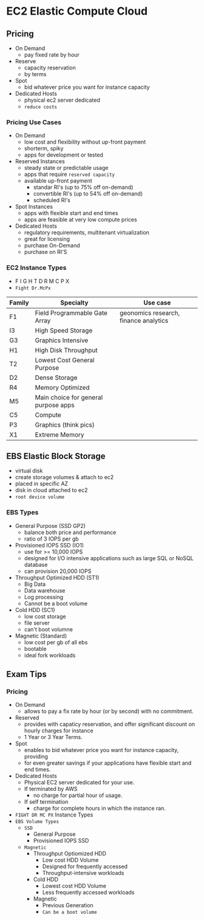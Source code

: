 # EC2 Elastic Compute Cloud

## Pricing

- On Demand
    - pay fixed rate by hour
- Reserve
    - capacity reservation
    - by terms
- Spot
    - bid whatever price you want for instance capacity
- Dedicated Hosts
    - physical ec2 server dedicated
    - `reduce costs`

### Pricing Use Cases

- On Demand
    - low cost and flexibility without up-front payment
    - shorterm, spiky
    - apps for development or tested
- Reserved Instances
    - steady state or predictable usage
    - apps that require `reserved capacity`
    - available up-front payment
        - standar RI's (up to 75% off on-demand)
        - convertible RI's (up to 54% off on-demand)
        - scheduled RI's
- Spot Instances
    - apps with flexible start and end times
    - apps are feasible at very low compute prices
- Dedicated Hosts
    - regulatory requirements, multitenant virtualization
    - great for licensing
    - purchase On-Demand
    - purchase on RI'S

### EC2 Instance Types

- F I G H T D R M C P X
- `Fight Dr.McPx`

| Family | Specialty | Use case |
|--------|-----------|----------|
| F1     | Field Programmable Gate Array | geonomics research, finance analytics |
| I3 | High Speed Storage
| G3 | Graphics Intensive
| H1 | High Disk Throughput
| T2 | Lowest Cost General Purpose
| D2 | Dense Storage
| R4 | Memory Optimized
| M5 | Main choice for general purpose apps
| C5 | Compute
| P3 | Graphics (think pics)
| X1 | Extreme Memory


## EBS Elastic Block Storage
- virtual disk
- create storage volumes & attach to ec2
- placed in specific AZ
- disk in cloud attached to ec2
- `root device volume`


### EBS Types
- General Purpose (SSD GP2)
    - balance both price and performance
    - ratio of 3 IOPS per gb
- Provisioned IOPS SSD (IO1)
    - use for >= 10,000 IOPS
    - designed for I/O intensive applications such as large SQL or NoSQL database
    - can provision 20,000 IOPS
- Throughput Optimized HDD (ST1)
    - Big Data
    - Data warehouse
    - Log processing
    - Cannot be a boot volume
- Cold HDD (SC1)
    - low cost storage
    - file server
    - can't boot volumne
- Magnetic (Standard)
    - low cost per gb of all ebs
    - bootable
    - ideal fork workloads

## Exam Tips

### Pricing

- On Demand
    - allows to pay a fix rate by hour (or by second) with no commitment.
- Reserved
    - provides with capaticy reservation, and offer significant discount on hourly charges for instance
    - 1 Year or 3 Year Terms.
- Spot
    - enables to bid whatever price you want for instance capacity, providing
    - for even greater savings if your applications have flexible start and end times.
- Dedicated Hosts
    - Physical EC2 server dedicated for your use.
    - If terminated by AWS
        - no charge for partial hour of usage.
    - If self termination
        - charge for complete hours in which the instance ran.
- `FIGHT DR MC PX` Instance Types
- `EBS Volume Types`
    - `SSD`
        - General Purpose
        - Provisioned IOPS SSD
    - `Magnetic`
        - Throughput Optiomized HDD
            - Low cost HDD Volume
            - Designed for frequently accessed
            - Throughput-intensive workloads
        - Cold HDD
            - Lowest cost HDD Volume
            - Less frequently accessed workloads
        - Magnetic
            - Previous Generation
            - `Can be a boot volume`